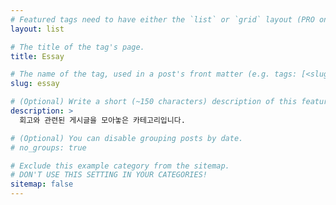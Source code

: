 ```yaml
---
# Featured tags need to have either the `list` or `grid` layout (PRO only).
layout: list

# The title of the tag's page.
title: Essay

# The name of the tag, used in a post's front matter (e.g. tags: [<slug>]).
slug: essay

# (Optional) Write a short (~150 characters) description of this featured tag.
description: >
  회고와 관련된 게시글을 모아놓은 카테고리입니다.

# (Optional) You can disable grouping posts by date.
# no_groups: true

# Exclude this example category from the sitemap.
# DON'T USE THIS SETTING IN YOUR CATEGORIES!
sitemap: false
---
```

